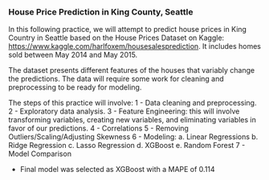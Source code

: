 ### House Price Prediction in King County, Seattle

In this following practice, we will attempt to predict house prices in King Country in Seattle based on the House Prices Dataset on Kaggle: <https://www.kaggle.com/harlfoxem/housesalesprediction>. It includes homes sold between May 2014 and May 2015.

The dataset presents different features of the houses that variably change the predictions. The data will require some work for cleaning and preprocessing to be ready for modeling.

The steps of this practice will involve:
1 - Data cleaning and preprocessing.
2 - Exploratory data analysis.
3 - Feature Engineering: this will involve transforming variables, creating new variables, and eliminating variables in favor of our predictions.
4 - Correlations
5 - Removing Outliers/Scaling/Adjusting Skewness
6 - Modeling:
    a. Linear Regressions
    b. Ridge Regression
    c. Lasso Regression
    d. XGBoost
    e. Random Forest
7 - Model Comparison

* Final model was selected as XGBoost with a MAPE of 0.114 
